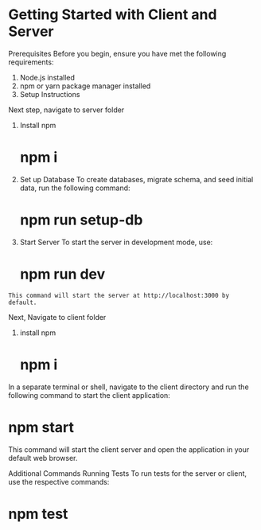 # Getting Started with Client and Server


Prerequisites
Before you begin, ensure you have met the following requirements:

1. Node.js installed
2. npm or yarn package manager installed
3. Setup Instructions


Next step, navigate to server folder

  1. Install npm
     # npm i
     
     
  2. Set up Database
    To create databases, migrate schema, and seed initial data, run the following command:

      # npm run setup-db


  3. Start Server
    To start the server in development mode, use:

      # npm run dev
    This command will start the server at http://localhost:3000 by default.


Next, Navigate to client folder
1. install npm
   # npm i
In a separate terminal or shell, navigate to the client directory and run the following command to start the client application:


# npm start
This command will start the client server and open the application in your default web browser.

Additional Commands
Running Tests
To run tests for the server or client, use the respective commands:


# npm test     



